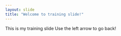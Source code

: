 ```yaml
---
layout: slide
title: "Welcome to training slide!"
---
```

This is my training slide
Use the left arrow to go back!